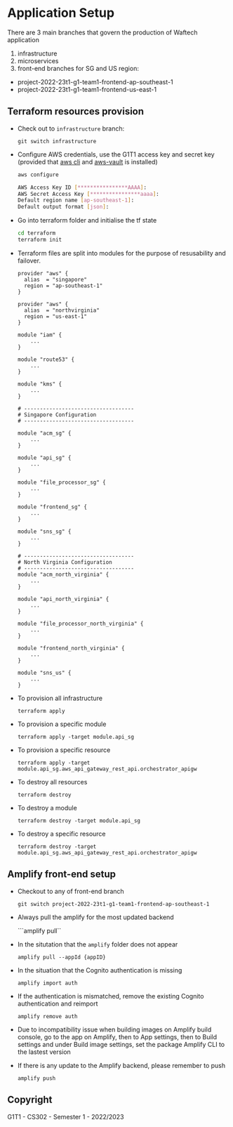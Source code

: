 # Application Setup

There are 3 main branches that govern the production of Waftech application

1. infrastructure
2. microservices
3. front-end branches for SG and US region:
 - project-2022-23t1-g1-team1-frontend-ap-southeast-1
 - project-2022-23t1-g1-team1-frontend-us-east-1
  
  


## Terraform resources provision

- Check out to `infrastructure` branch:

    ```
    git switch infrastructure
    ```

- Configure AWS credentials, use the G1T1  access key and secret key (provided that [aws cli](https://aws.amazon.com/cli/) and [aws-vault](https://github.com/99designs/aws-vault) is installed)

    ```bash
    aws configure
    
    AWS Access Key ID [****************AAAA]: 
    AWS Secret Access Key [****************aaaa]: 
    Default region name [ap-southeast-1]: 
    Default output format [json]:
    ```
- Go into terraform folder and initialise the tf state

   ```bash
   cd terraform
   terraform init
   ```
 
- Terraform files are split into modules for the purpose of resusability and failover. 

    ```
    provider "aws" {
      alias  = "singapore"
      region = "ap-southeast-1"
    }
    
    provider "aws" {
      alias  = "northvirginia"
      region = "us-east-1"
    }

    module "iam" {
        ...
    }

    module "route53" {
        ...
    }

    module "kms" {
        ...
    }
    
    # -----------------------------------
    # Singapore Configuration
    # -----------------------------------
    
    module "acm_sg" {
        ...
    }
    
    module "api_sg" {
        ...
    }
    
    module "file_processor_sg" {
        ...
    }
    
    module "frontend_sg" {
        ...
    }
    
    module "sns_sg" {
        ...
    }
    
    # -----------------------------------
    # North Virginia Configuration
    # -----------------------------------
    module "acm_north_virginia" {
        ...
    }
    
    module "api_north_virginia" {
        ...
    }
    
    module "file_processor_north_virginia" {
        ...
    }
    
    module "frontend_north_virginia" {
        ...
    }
    
    module "sns_us" {
        ...
    }

    ```


- To provision all infrastructure
    
    ```terraform apply```

- To provision a specific module

   ```terraform apply -target module.api_sg```

- To provision a specific resource

   ```terraform apply -target module.api_sg.aws_api_gateway_rest_api.orchestrator_apigw```
   
- To destroy all resources

    ```terraform destroy```

- To destroy a module

    ```terraform destroy -target module.api_sg```

- To destroy a specific resource

    ```terraform destroy -target module.api_sg.aws_api_gateway_rest_api.orchestrator_apigw```


## Amplify front-end setup

- Checkout to any of front-end branch

    ```git switch project-2022-23t1-g1-team1-frontend-ap-southeast-1```
    
- Always pull the amplify for the most updated backend

    ```amplify pull``

- In the situtation that the `amplify` folder does not appear
 
    ``` amplify pull --appId {appID} ```
    
- In the situation that the Cognito authentication is missing

   ``` amplify import auth ```

- If the authentication is mismatched, remove the existing Cognito authentication and reimport

   ``` amplify remove auth ```

- Due to incompatibility issue when building images on Amplify build console, go to the app on Amplify, then to App settings, then to Build settings and under Build image settings, set the package Amplify CLI to the lastest version

- If there is any update to the Amplify backend, please remember to push

  ```amplify push```
  
## Copyright
G1T1 - CS302 - Semester 1 - 2022/2023
